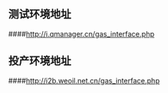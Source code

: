 ## 测试环境地址

####http://i.qmanager.cn/gas_interface.php



## 投产环境地址

####http://i2b.weoil.net.cn/gas_interface.php




<!-- *****
[^Copyright © 微油科技(北京)有限公司 2020 all right reserved，powered by Gitbook] -->